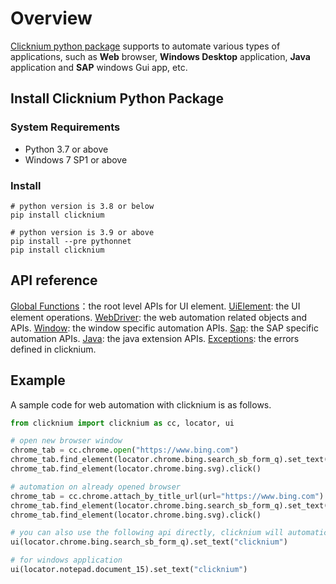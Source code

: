 # Overview  <!-- {docsify-ignore-all} -->

[Clicknium python package](https://pypi.org/project/clicknium/) supports to automate various types of applications, such as **Web** browser, **Windows Desktop** application, **Java** application and **SAP** windows Gui app, etc.

## Install Clicknium Python Package

### System Requirements​
- Python 3.7 or above
- Windows 7 SP1 or above

### Install

```
# python version is 3.8 or below
pip install clicknium

# python version is 3.9 or above
pip install --pre pythonnet
pip install clicknium
```

## API reference   
[Global Functions](./doc/api/python/globalfunctions.md)：the root level APIs for UI element.
[UiElement](./doc/api/python/uielement/uielement.md): the UI element operations.
[WebDriver](./doc/api/python/webdriver/webdriver.md): the web automation related objects and APIs.
[Window](./doc/api/python/window/window.md): the window specific automation APIs.
[Sap](./doc/api/python/sap/sap.md): the SAP specific automation APIs. 
[Java](./doc/api/python/java/java.md): the java extension APIs.
[Exceptions](./doc/api/python/exceptions/exceptions.md): the errors defined in clicknium.

## Example
A sample code for web automation with clicknium is as follows.
```python
from clicknium import clicknium as cc, locator, ui

# open new browser window
chrome_tab = cc.chrome.open("https://www.bing.com")
chrome_tab.find_element(locator.chrome.bing.search_sb_form_q).set_text("clicknium")
chrome_tab.find_element(locator.chrome.bing.svg).click()

# automation on already opened browser
chrome_tab = cc.chrome.attach_by_title_url(url="https://www.bing.com")
chrome_tab.find_element(locator.chrome.bing.search_sb_form_q).set_text("clicknium")
chrome_tab.find_element(locator.chrome.bing.svg).click()

# you can also use the following api directly, clicknium will automatically attach to the browser
ui(locator.chrome.bing.search_sb_form_q).set_text("clicknium")

# for windows application
ui(locator.notepad.document_15).set_text("clicknium")

```
